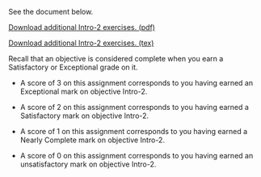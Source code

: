 See the document below.

[Download additional Intro-2 exercises. (pdf)](Intro-2.pdf)

[Download additional Intro-2 exercises. (tex)](Intro-2.tex)

Recall that an objective is considered complete when you earn a Satisfactory or Exceptional grade on it.

* A score of 3 on this assignment corresponds to you having earned an Exceptional mark on objective Intro-2.

* A score of 2 on this assignment corresponds to you having earned a Satisfactory mark on objective Intro-2.

* A score of 1 on this assignment corresponds to you having earned a Nearly Complete mark on objective Intro-2.

* A score of 0 on this assignment corresponds to you having earned an unsatisfactory mark on objective Intro-2.